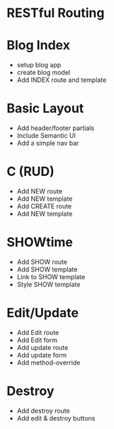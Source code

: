 # RESTful Routing

# Blog Index
* setup blog app
* create blog model
* Add INDEX route and template

# Basic Layout
* Add header/footer partials
* Include Semantic UI
* Add a simple nav bar

# C (RUD)
* Add NEW route
* Add NEW template
* Add CREATE route
* Add NEW template

# SHOWtime
* Add SHOW route
* Add SHOW template
* Link to SHOW template
* Style SHOW template


# Edit/Update
* Add Edit route
* Add Edit form
* Add update route
* Add update form
* Add method-override

# Destroy
* Add destroy route
* Add edit & destroy buttons
